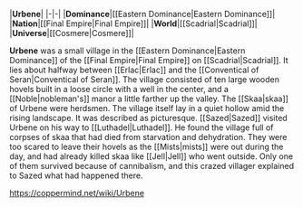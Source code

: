 |**Urbene**|
|-|-|
|**Dominance**|[[Eastern Dominance\|Eastern Dominance]]|
|**Nation**|[[Final Empire\|Final Empire]]|
|**World**|[[Scadrial\|Scadrial]]|
|**Universe**|[[Cosmere\|Cosmere]]|

**Urbene** was a small village in the [[Eastern Dominance\|Eastern Dominance]] of the [[Final Empire\|Final Empire]] on [[Scadrial\|Scadrial]]. It lies about halfway between [[Erlac\|Erlac]] and the [[Conventical of Seran\|Conventical of Seran]].
The village consisted of ten large wooden hovels built in a loose circle with a well in the center, and a [[Noble\|nobleman's]] manor a little farther up the valley. The [[Skaa\|skaa]] of Urbene were herdsmen. The village itself lay in a quiet hollow amid the rising landscape. It was described as picturesque.
[[Sazed\|Sazed]] visited Urbene on his way to [[Luthadel\|Luthadel]]. He found the village full of corpses of skaa that had died from starvation and dehydration. They were too scared to leave their hovels as the [[Mists\|mists]] were out during the day, and had already killed skaa like [[Jell\|Jell]] who went outside. Only one of them survived because of cannibalism, and this crazed villager explained to Sazed what had happened there.



https://coppermind.net/wiki/Urbene